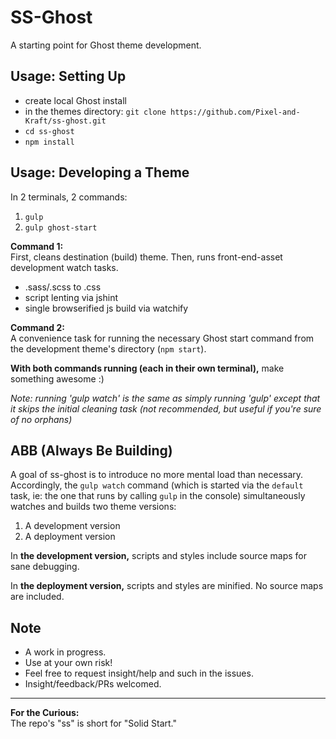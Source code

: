 # SS-Ghost

A starting point for Ghost theme development.

## Usage: Setting Up

- create local Ghost install
- in the themes directory: `git clone https://github.com/Pixel-and-Kraft/ss-ghost.git`
- `cd ss-ghost`
- `npm install`

## Usage: Developing a Theme

In 2 terminals, 2 commands:  

1. `gulp`
2. `gulp ghost-start`

**Command 1:**  
First, cleans destination (build) theme.
Then, runs front-end-asset development watch tasks.  
- .sass/.scss to .css
- script lenting via jshint
- single browserified js build via watchify

**Command 2:**  
A convenience task for running the necessary Ghost start command from the development theme's directory (`npm start`).

**With both commands running (each in their own terminal),** make something awesome :)

*Note: running 'gulp watch' is the same as simply running 'gulp' except that it skips the initial cleaning task (not recommended, but useful if you're sure of no orphans)*

## ABB (Always Be Building)

A goal of ss-ghost is to introduce no more mental load than necessary. Accordingly, the `gulp watch` command (which is started via the `default` task, ie: the one that runs by calling `gulp` in the console) simultaneously watches and builds two theme versions: 

1. A development version
2. A deployment version

In **the development version,** scripts and styles include source maps for sane debugging.

In **the deployment version,** scripts and styles are minified. No source maps are included. 

## Note

- A work in progress. 
- Use at your own risk! 
- Feel free to request insight/help and such in the issues.
- Insight/feedback/PRs welcomed.

---

**For the Curious:**  
The repo's "ss" is short for "Solid Start."